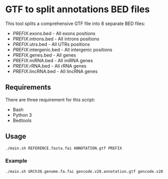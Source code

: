 # GTF to split annotations BED files

This tool splits a comprehensive GTF file into 8 separate BED files:

- *PREFIX*.exons.bed - All exons positions
- *PREFIX*.introns.bed - All introns positions
- *PREFIX*.utrs.bed - All UTRs positions
- *PREFIX*.intergenic.bed - All intergenic positions
- *PREFIX*.genes.bed - All genes
- *PREFIX*.miRNA.bed - All miRNA genes
- *PREFIX*.rRNA.bed - All rRNA genes
- *PREFIX*.lincRNA.bed - All lincRNA genes

## Requirements

There are three requirement for this script:

- Bash
- Python 3
- Bedtools 

## Usage

    ./main.sh REFERENCE.fasta.fai ANNOTATION.gtf PREFIX

### Example

    ./main.sh GRCh38.genome.fa.fai gencode.v28.annotation.gtf gencode.v28